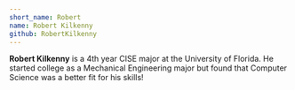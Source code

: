 ```yaml
---
short_name: Robert
name: Robert Kilkenny
github: RobertKilkenny
---
```

**Robert Kilkenny** is a 4th year CISE major at the University of Florida. 
He started college as a Mechanical Engineering major but found that Computer Science was a better fit for his skills!
